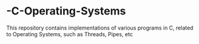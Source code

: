 # -C-Operating-Systems
This repository contains implementations of various programs in C, related to Operating Systems, such as Threads, Pipes, etc
